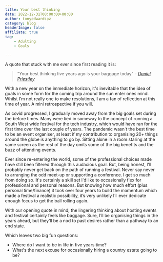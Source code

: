 ```yaml
---
title: Your best thinking
date: 2022-12-31T00:00:00+00:00
author: tonyedwardspz
category: blog
headerImage: false
affiliate: true
tag: 
    - Adulting
    - Goals

---
```


A quote that stuck with me ever since first reading it is:

> "Your best thinking five years ago is your baggage today" - *[Daniel Priestley](https://amzn.to/3jD38Ey)*

With a new year on the immediate horizon, it's inevitable that the idea of goals in some form for the coming trip around the sun enter ones mind. Whilst I'm not really one to make resolutions, I am a fan of reflection at this time of year. A mini retrospective if you will.

As covid progressed, I gradually moved away from the big goals set during the before times. Many were tied in someway to the concept of running a South West wide festival for the tech industry, which would have ran for the first time over the last couple of years. The pandemic wasn't the best time to be an event organiser, at least if my contribution to organising 20+ things around the globe is anything to go by. Sitting alone in a room staring at the same screen as the rest of the day omits some of the big benefits and the buzz of attending events.

Ever since re-entering the world, some of the professional choices made have still been filtered through this audacious goal. But, being honest, I'll probably never get back on the path of running a festival. Never say never to arranging the odd meet-up or supporting a conference. I get so much from doing so. It's certainly a skill set I'd like to occasionally flex for professional and personal reasons. But knowing how much effort (plus personal time/finance) it took over four years to build the momentum which made a festival a realistic possibility, it’s very unlikely I’ll ever dedicate enough focus to get the ball rolling again.

With our opening quote in mind, the lingering thinking about hosting events and festival certainly feels like baggage. Sure, I’ll be organising things in the years ahead, but they’ll be a nod to past desires rather than a pathway to an end state.

Which leaves two big fun questions:

- Where do I want to be in life in five years time?
- What's the next excuse for occasionally hiring a country estate going to be?
